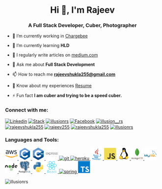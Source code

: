 <h1 align="center">Hi 👋, I'm Rajeev</h1>
<h3 align="center">A Full Stack Developer, Cuber, Photographer</h3>

- 🔭 I’m currently working in [Chargebee](https://www.chargebee.com/)

- 🌱 I’m currently learning **HLD**

- 📝 I regularly write articles on [medium.com](medium.com)

- 💬 Ask me about **Full Stack Development**

- 📫 How to reach me **rajeevshukla255@gmail.com**

- 📄 Know about my experiences [Resume](https://docs.google.com/document/d/1KMOMjseNHPXdbqvrqh26SIb47W_59ysgwa4RK7Bq70Q/edit?usp=drive_link)

- ⚡ Fun fact **I am cuber and trying to be a speed cuber.**

<h3 align="left">Connect with me:</h3>
<p align="left">
<a href="https://linkedin.com/in/illusionrs" target="blank"><img align="center" src="https://raw.githubusercontent.com/rahuldkjain/github-profile-readme-generator/neutral-icons/src/images/icons/Social/linked-in-alt.svg" alt="Linkedin" height="30" width="40" /></a>
<a href="https://stackoverflow.com/users/12607354" target="blank"><img align="center" src="https://raw.githubusercontent.com/rahuldkjain/github-profile-readme-generator/neutral-icons/src/images/icons/Social/stack-overflow.svg" alt="Stack" height="30" width="40" /></a>
<a href="https://codesandbox.com/illusionrs" target="blank"><img align="center" src="https://cdn.jsdelivr.net/npm/simple-icons@3.0.1/icons/codesandbox.svg" alt="illusionrs" height="30" width="40" /></a>
<a href="https://fb.com/100005939522729" target="blank"><img align="center" src="https://raw.githubusercontent.com/rahuldkjain/github-profile-readme-generator/neutral-icons/src/images/icons/Social/facebook.svg" alt="Facebook" height="30" width="40" /></a>
<a href="https://instagram.com/illusion__rs" target="blank"><img align="center" src="https://raw.githubusercontent.com/rahuldkjain/github-profile-readme-generator/neutral-icons/src/images/icons/Social/instagram.svg" alt="illusion__rs" height="30" width="40" /></a>
<a href="https://medium.com/rajeevshukla255" target="blank"><img align="center" src="https://raw.githubusercontent.com/rahuldkjain/github-profile-readme-generator/neutral-icons/src/images/icons/Social/medium.svg" alt="rajeevshukla255" height="30" width="40" /></a>
<a href="https://www.codechef.com/users/rajeev255" target="blank"><img align="center" src="https://cdn.jsdelivr.net/npm/simple-icons@3.1.0/icons/codechef.svg" alt="rajeev255" height="30" width="40" /></a>
<a href="https://www.hackerrank.com/rajeevshukla255" target="blank"><img align="center" src="https://raw.githubusercontent.com/rahuldkjain/github-profile-readme-generator/neutral-icons/src/images/icons/Social/hackerrank.svg" alt="rajeevshukla255" height="30" width="40" /></a>
<a href="https://www.leetcode.com/illusionrs" target="blank"><img align="center" src="https://raw.githubusercontent.com/rahuldkjain/github-profile-readme-generator/neutral-icons/src/images/icons/Social/leet-code.svg" alt="illusionrs" height="30" width="40" /></a>
</p>

<h3 align="left">Languages and Tools:</h3>
<p align="left"> <a href="https://aws.amazon.com" target="_blank"> <img src="https://raw.githubusercontent.com/devicons/devicon/master/icons/amazonwebservices/amazonwebservices-original-wordmark.svg" alt="aws" width="40" height="40"/> </a> <a href="https://www.cprogramming.com/" target="_blank"> <img src="https://raw.githubusercontent.com/devicons/devicon/master/icons/c/c-original.svg" alt="c" width="40" height="40"/> </a> <a href="https://www.w3schools.com/cpp/" target="_blank"> <img src="https://raw.githubusercontent.com/devicons/devicon/master/icons/cplusplus/cplusplus-original.svg" alt="cplusplus" width="40" height="40"/> </a> <a href="https://expressjs.com" target="_blank"> <img src="https://raw.githubusercontent.com/devicons/devicon/master/icons/express/express-original-wordmark.svg" alt="express" width="40" height="40"/> </a> <a href="https://git-scm.com/" target="_blank"> <img src="https://www.vectorlogo.zone/logos/git-scm/git-scm-icon.svg" alt="git" width="40" height="40"/> </a> <a href="https://heroku.com" target="_blank"> <img src="https://www.vectorlogo.zone/logos/heroku/heroku-icon.svg" alt="heroku" width="40" height="40"/> </a> <a href="https://www.java.com" target="_blank"> <img src="https://raw.githubusercontent.com/devicons/devicon/master/icons/java/java-original.svg" alt="java" width="40" height="40"/> </a> <a href="https://developer.mozilla.org/en-US/docs/Web/JavaScript" target="_blank"> <img src="https://raw.githubusercontent.com/devicons/devicon/master/icons/javascript/javascript-original.svg" alt="javascript" width="40" height="40"/> </a> <a href="https://www.linux.org/" target="_blank"> <img src="https://raw.githubusercontent.com/devicons/devicon/master/icons/linux/linux-original.svg" alt="linux" width="40" height="40"/> </a> <a href="https://www.mongodb.com/" target="_blank"> <img src="https://raw.githubusercontent.com/devicons/devicon/master/icons/mongodb/mongodb-original-wordmark.svg" alt="mongodb" width="40" height="40"/> </a> <a href="https://www.mysql.com/" target="_blank"> <img src="https://raw.githubusercontent.com/devicons/devicon/master/icons/mysql/mysql-original-wordmark.svg" alt="mysql" width="40" height="40"/> </a> <a href="https://nodejs.org" target="_blank"> <img src="https://raw.githubusercontent.com/devicons/devicon/master/icons/nodejs/nodejs-original-wordmark.svg" alt="nodejs" width="40" height="40"/> </a> <a href="https://www.postgresql.org" target="_blank"> <img src="https://raw.githubusercontent.com/devicons/devicon/master/icons/postgresql/postgresql-original-wordmark.svg" alt="postgresql" width="40" height="40"/> </a> <a href="https://www.python.org" target="_blank"> <img src="https://raw.githubusercontent.com/devicons/devicon/master/icons/python/python-original.svg" alt="python" width="40" height="40"/> </a> <a href="https://reactjs.org/" target="_blank"> <img src="https://raw.githubusercontent.com/devicons/devicon/master/icons/react/react-original-wordmark.svg" alt="react" width="40" height="40"/> </a> <a href="https://spring.io/" target="_blank"> <img src="https://www.vectorlogo.zone/logos/springio/springio-icon.svg" alt="spring" width="40" height="40"/> </a> <a href="https://www.typescriptlang.org/" target="_blank"> <img src="https://raw.githubusercontent.com/devicons/devicon/master/icons/typescript/typescript-original.svg" alt="typescript" width="40" height="40"/> </a> </p>

<p><img align="center" src="https://github-readme-stats.vercel.app/api/top-langs?username=illusionrs&show_icons=true&locale=en&layout=compact" alt="illusionrs" /></p>
